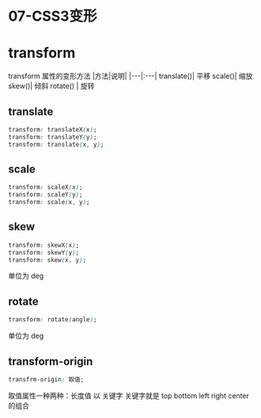 # 07-CSS3变形

# transform
transform 属性的变形方法
|方法|说明|
|---|:---|
translate()| 平移
scale()| 缩放
skew()| 倾斜
rotate() | 旋转

## translate
```css
transform: translateX(x);
transform: translateY(y);
transform: translate(x, y);
```
## scale
```css
transform: scaleX(x);
transform: scaleY(y);
transform: scale(x, y);
```

## skew
```css
transform: skewX(x);
transform: skewY(y);
transform: skew(x, y);
```
单位为 deg

## rotate
```css
transform: rotate(angle);
```
单位为 deg

## transform-origin
```css
transfrm-origin: 取值;
```
取值属性一种两种：长度值 以 关键字
关键字就是 top bottom left right center 的组合
